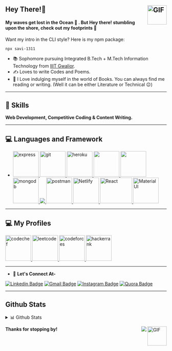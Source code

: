## Hey There!:wave: <img align="right" alt="GIF" height="60px" src="https://media.giphy.com/media/du3J3cXyzhj75IOgvA/giphy.gif" />

#### My waves get lost in the Ocean :ocean: . But Hey there! stumbling upon the shore, check out my footprints :footprints:

Want my intro in the CLI style? Here is my npm package:
```
npx savi-1311
```
- :books: Sophomore pursuing Integrated B.Tech + M.Tech Information Technology from [IIIT Gwalior](https://www.iiitm.ac.in/index.php/en/).
- :writing_hand: Loves to write Codes and Poems.
- :green_book: I Love indulging myself in the world of Books. You can always find me reading or writing. (Well it can be either Literature or Technical :wink:)
***
## :1st_place_medal: **Skills** 
**Web Development, Competitive Coding & Content Writing.**
***
## :computer: Languages and Framework 
- <p align="left"> <a href="https://expressjs.com" target="_blank"> <img src="https://www.vectorlogo.zone/logos/expressjs/expressjs-ar21.svg" alt="express" height="80"/> </a> <a href="https://git-scm.com/" target="_blank"> <img src="https://www.vectorlogo.zone/logos/git-scm/git-scm-icon.svg" alt="git" width="80" height="80"/> </a> <a href="https://heroku.com" target="_blank"> <img src="https://www.vectorlogo.zone/logos/heroku/heroku-icon.svg" alt="heroku" width="80" height="80"/> </a> <a href="https://www.w3.org/html/" target="_blank"> <img src="https://img.icons8.com/color/48/000000/html-5.png" width="80" height="80"/> </a> <a href="https://developer.mozilla.org/en-US/docs/Web/JavaScript" target="_blank"> <img src="https://img.icons8.com/color/48/000000/javascript.png" width="80" height="80"/> </a> <a href="https://www.mongodb.com/" target="_blank"> <img src="https://www.vectorlogo.zone/logos/mongodb/mongodb-icon.svg" alt="mongodb" width="80" height="80"/> </a> <a href="https://nodejs.org" target="_blank"> <img src="https://img.icons8.com/color/48/000000/nodejs.png"/> </a> <a href="https://postman.com" target="_blank"> <img src="https://www.vectorlogo.zone/logos/getpostman/getpostman-icon.svg" alt="postman" width="80" height="80"/> </a> <a href="https://www.netlify.com" target="_blank"> <img src="https://www.netlify.com/img/press/logos/logomark.png" alt="Netlify" width="80" height="80"/> </a> <a href="https://reactjs.org/" target="_blank"> <img src="https://upload.wikimedia.org/wikipedia/commons/thumb/a/a7/React-icon.svg/1280px-React-icon.svg.png" alt="React" width="100" height="80"/> </a></a> <a href="https://material-ui.com" target="_blank"> <img src="https://material-ui.com/static/logo.png" alt="Material UI" width="80" height="80"/> </a></p>

***
## 💻 My Profiles
<p align="left"> <a href="https://www.codechef.com/users/savi_1311" target="_blank"> <img src="https://i.pinimg.com/originals/c5/d9/fc/c5d9fc1e18bcf039f464c2ab6cfb3eb6.jpg" alt="codechef" height="80"/> </a> <a href="https://leetcode.com/savi_1311/" target="_blank"> <img src="https://upload.wikimedia.org/wikipedia/commons/1/19/LeetCode_logo_black.png" alt="leetcode" width="80" height="80"/> </a><a href="https://codeforces.com/profile/savi1311" target="_blank"> <img src="https://1.bp.blogspot.com/-pBimI1ZhYAA/Wnde0nmCz8I/AAAAAAAABPI/5LZ2y9tBOZIV-pm9KNbyNy3WZJkGS54WgCPcBGAYYCw/s1600/codeforce.png" alt="codeforces" width="80" height="80"/> </a> <a href="https://www.hackerrank.com/savi1311?hr_r=1" target="_blank"> <img src="https://upload.wikimedia.org/wikipedia/commons/6/65/HackerRank_logo.png" alt="hackerrank" width="80" height="80"/> </a></p>

***

- :handshake: **Let's Connect At-**

[![Linkedin Badge](https://img.shields.io/badge/-Shambhavi%20Shandilya-blue?style=flat-square&logo=Linkedin&logoColor=white&link=https://www.linkedin.com/in/shambhavi-shandilya-235a01192/)](https://www.linkedin.com/in/shambhavi-shandilya-235a01192/)
[![Gmail Badge](https://img.shields.io/badge/-shambhavishandilya01@gmail.com-c14438?style=flat-square&logo=Gmail&logoColor=white&link=mailto:shambhavishandilya01@gmail.com)](mailto:shambhavishandilya01@gmail.com) 
[![Instagram Badge](https://img.shields.io/badge/-@savi.1311-e4405f?style=flat-square&labelColor=f94877&logo=instagram&logoColor=white&link=https://www.instagram.com/savi.1311/)](https://www.instagram.com/savi.1311/)
[![Quora Badge](https://img.shields.io/badge/-Shambhavi%20Shandilya-ff0000?style=flat-square&labelColor=ff0000&logo=quora&logoColor=white&link=https://www.quora.com/profile/Shambhavi-Shandilya-3)](https://www.quora.com/profile/Shambhavi-Shandilya-3)
***
## Github Stats
<details>
<summary>📊 Github Stats</summary>
<p align="center"> <img src="https://github-readme-stats.vercel.app/api?username=savi-1311&show_icons=true&theme=vision-friendly-dark" alt="PowerCoder | Stats" />
 
<p align="center"><img src="https://github-readme-stats.vercel.app/api/top-langs/?username=savi-1311&layout=compact&theme=vision-friendly-dark" width="350" height="250" >
</div>

<div align="center">

[![Shambhavi's github activity graph](https://activity-graph.herokuapp.com/graph?username=savi-1311&theme=xcode)](https://github.com/savi-1311/github-readme-activity-graph)

</div>
</details>

**Thanks for stopping by!**
<img align="right" alt="GIF" height="60px" src="https://media3.giphy.com/media/Vgr21IY5gbY2iinySW/giphy.gif?cid=ecf05e477irxoi6bz2fgvw0n90m8klke03di9w6rtup3eqfh&rid=giphy.gif" />
<img align="right" src="http://estruyf-github.azurewebsites.net/api/VisitorHit?user=saloniankita&repo=savi-1311&countColorcountColor&countColor=%237B1E7B"/>


